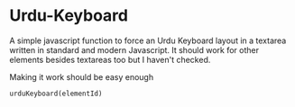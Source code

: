 # Urdu-Keyboard
A simple javascript function to force an Urdu Keyboard layout in a textarea written in standard and modern Javascript. It should work for other elements besides textareas too but I haven't checked. 

Making it work should be easy enough 


```
urduKeyboard(elementId)
```
